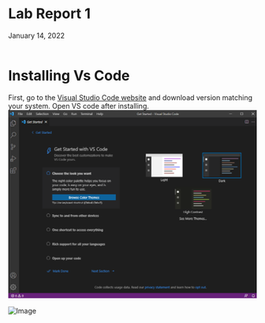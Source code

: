 # **Lab Report 1**
January 14, 2022
<br/><br/>
# Installing Vs Code
First, go to the [Visual Studio Code website](https://code.visualstudio.com/) and download version matching your system. Open VS code after installing.
![Image](image15.png)

![Image][2]

[2]: ../cse15l-lab-reports\92faef521828139246b38c28d4a8b6a8.png